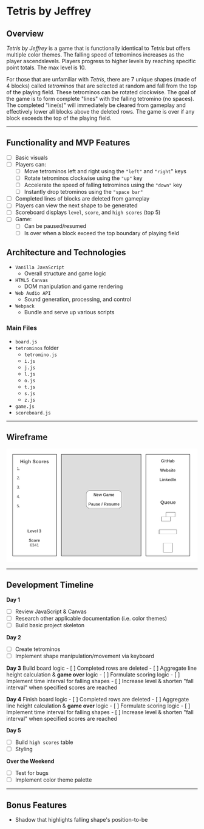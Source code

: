 # Tetris by Jeffrey
## Overview
*Tetris by Jeffrey* is a game that is functionally identical to *Tetris* but offers multiple color themes. The falling speed of tetrominos increases as the player ascendslevels. Players progress to higher levels by reaching specific point totals. The max level is 10.

For those that are unfamiliar with *Tetris*, there are 7 unique shapes (made of 4 blocks) called *tetrominos* that are selected at random and fall from the top of the playing field. These tetrominos can be rotated clockwise. The goal of the game is to form complete "lines" with the falling tetromino (no spaces). The completed "line(s)" will immediately be cleared from gameplay and effectively lower all blocks above the deleted rows. The game is over if any block exceeds the top of the playing field.

---

## Functionality and MVP Features
- [ ] Basic visuals
- [ ] Players can:
    - [ ] Move tetrominos left and right using the `"left"` and `"right`" keys
    - [ ] Rotate tetrominos clockwise using the `"up"` key
    - [ ] Accelerate the speed of falling tetrominos using the `"down"` key
    - [ ] Instantly drop tetrominos using the `"space bar"`
- [ ] Completed lines of blocks are deleted from gameplay
- [ ] Players can view the next shape to be generated
- [ ] Scoreboard displays `level`, `score`, and `high scores` (top 5)
- [ ] Game:
    - [ ] Can be paused/resumed
    - [ ] Is over when a block exceed the top boundary of playing field

## Architecture and Technologies
* `Vanilla JavaScript`
    * Overall structure and game logic
* `HTML5 Canvas`
    * DOM manipulation and game rendering
* `Web Audio API`
    * Sound generation, processing, and control
* `Webpack`
    * Bundle and serve up various scripts

### Main Files
* `board.js`
* `tetrominos` folder
    * `tetromino.js`
    * `i.js`
    * `j.js`
    * `l.js`
    * `o.js`
    * `t.js`
    * `s.js`
    * `z.js`
* `game.js`
* `scoreboard.js`

---
## Wireframe

<img src="./assets/images/wireframe.png"/>

---
## Development Timeline
**Day 1**
- [ ] Review JavaScript & Canvas
- [ ] Research other applicable documentation (i.e. color themes)
- [ ] Build basic project skeleton

**Day 2**
- [ ] Create tetrominos
- [ ] Implement shape manipulation/movement via keyboard

**Day 3**
Build board logic
    - [ ] Completed rows are deleted
    - [ ] Aggregate line height calculation & **game over** logic
    - [ ] Formulate scoring logic
    - [ ] Implement time interval for falling shapes
    - [ ] Increase level & shorten "fall interval" when specified scores are reached

**Day 4**
Finish board logic
    - [ ] Completed rows are deleted
    - [ ] Aggregate line height calculation & **game over** logic
    - [ ] Formulate scoring logic
    - [ ] Implement time interval for falling shapes
    - [ ] Increase level & shorten "fall interval" when specified scores are reached

**Day 5**
- [ ] Build `high scores` table
- [ ] Styling

**Over the Weekend**
- [ ] Test for bugs
- [ ] Implement color theme palette

---
## Bonus Features
* Shadow that highlights falling shape's position-to-be